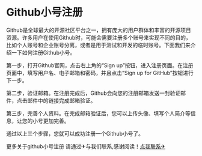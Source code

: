 # Github小号注册

Github是全球最大的开源社区平台之一，拥有庞大的用户群体和丰富的开源项目资源。许多用户在使用Github时，可能会需要注册多个账号来实现不同的目的，比如个人账号和企业账号分离，或者是用于测试和开发的临时账号。下面我们来介绍一下如何注册Github小号。

第一步，打开Github官网，点击右上角的“Sign up”按钮，进入注册页面。在注册页面中，填写用户名、电子邮箱和密码，并且点击“Sign up for GitHub”按钮进行下一步。

第二步，验证邮箱。在注册完成后，Github会向您的注册邮箱发送一封验证邮件，点击邮件中的链接完成邮箱验证。

第三步，完善个人资料。在完成邮箱验证后，您可以上传头像、填写个人简介等信息，让您的小号更加完善。

通过以上三个步骤，您就可以成功注册一个Github小号了。

更多关于github小号注册 请通过✈与我们联系,感谢阅读！[点我联系✈](https://blog.G208.com)